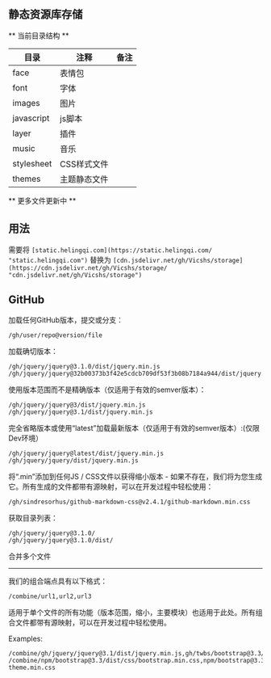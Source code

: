 ## 静态资源库存储

** 当前目录结构 **

|目录|注释|备注|
| ------------ | ------------ | ------------ |
| face  |表情包   ||
| font  |字体   ||
| images  |图片   ||
| javascript  |js脚本   ||
| layer  |插件   ||
| music  |音乐   ||
| stylesheet  |CSS样式文件   ||
| themes  |主题静态文件   ||

** 更多文件更新中 **

## 用法

需要将 ``[static.helingqi.com](https://static.helingqi.com/ "static.helingqi.com")`` 替换为  ``[cdn.jsdelivr.net/gh/Vicshs/storage](https://cdn.jsdelivr.net/gh/Vicshs/storage/ "cdn.jsdelivr.net/gh/Vicshs/storage")``

GitHub
------

加载任何GitHub版本，提交或分支：

```
/gh/user/repo@version/file
```

加载确切版本：


```
/gh/jquery/jquery@3.1.0/dist/jquery.min.js
/gh/jquery/jquery@32b00373b3f42e5cdcb709df53f3b08b7184a944/dist/jquery.min.js
```

使用版本范围而不是精确版本（仅适用于有效的semver版本）：


```
/gh/jquery/jquery@3/dist/jquery.min.js
/gh/jquery/jquery@3.1/dist/jquery.min.js
```

完全省略版本或使用“latest”加载最新版本（仅适用于有效的semver版本）:(仅限Dev环境）

```
/gh/jquery/jquery@latest/dist/jquery.min.js
/gh/jquery/jquery/dist/jquery.min.js
```

将“.min”添加到任何JS / CSS文件以获得缩小版本 - 如果不存在，我们将为您生成它。所有生成的文件都带有源映射，可以在开发过程中轻松使用：

```
/gh/sindresorhus/github-markdown-css@v2.4.1/github-markdown.min.css
```

获取目录列表：


```
/gh/jquery/jquery@3.1.0/
/gh/jquery/jquery@3.1.0/dist/
```

合并多个文件

----------------------

我们的组合端点具有以下格式：



```
/combine/url1,url2,url3
```

适用于单个文件的所有功能（版本范围，缩小，主要模块）也适用于此处。所有组合文件都带有源映射，可以在开发过程中轻松使用。

Examples:

```
/combine/gh/jquery/jquery@3.1/dist/jquery.min.js,gh/twbs/bootstrap@3.3/dist/js/bootstrap.min.js
/combine/npm/bootstrap@3.3/dist/css/bootstrap.min.css,npm/bootstrap@3.3/dist/css/bootstrap-theme.min.css
```

